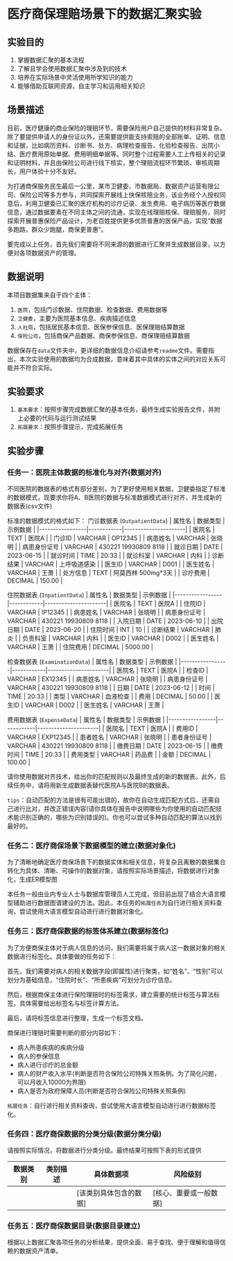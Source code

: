 # 医疗商保理赔场景下的数据汇聚实验

## 实验目的
1. 掌握数据汇聚的基本流程
2. 了解且学会使用数据汇聚中涉及到的技术
3. 培养在实际场景中灵活使用所学知识的能力
4. 能够借助互联网资源，自主学习和运用相关知识

## 场景描述
目前，医疗健康的商业保险的理赔环节，需要保险用户自己提供的材料非常复杂。除了要提供申请人的身份证以外，还需要提供能支持索赔的全部账单、证明、信息和证据，比如病历资料、诊断书、处方、病理检查报告、化验检查报告、出院小结、医疗费用原始单据、费用明细单据等。同时整个过程需要人工上传相关的记录和证明材料，并且由保险公司进行线下核实，整个理赔流程环节繁琐、审核周期长，用户体验十分不友好。

为打通商保服务民生最后一公里，某市卫健委、市数据局、数据资产运营有限公司、保险公司等多方参与，共同探索开展线上快保核赔业务，该业务经个人授权同意后，利用卫健委已汇聚的医疗机构的诊疗记录、发生费用、电子病历等医疗数据信息，通过数据要素在不同主体之间的流通，实现在线理赔核保、理赔服务，同时探索开展普惠保险产品设计，为老百姓提供更多优质普惠的医保产品，实现“数据多跑路，群众少跑腿，商保更普惠”。

要完成以上任务，首先我们需要将不同来源的数据进行汇聚并生成数据目录，以方便对各项数据资产的管理。

## 数据说明
本项目数据集来自于四个主体：

1. `医院`，包括门诊数据、住院数据、检查数据、费用数据等
2. `卫健委`，主要为医院基本信息、疾病描述信息
3. `人社局`，包括居民基本信息、医保参保信息、医保理赔结算数据
4. `保险公司`，包括商保产品数据、商保参保信息、商保理赔结算数据

数据保存在`data`文件夹中，更详细的数据信息介绍请参考`readme`文件。需要指出，本次实验使用的数据均为合成数据，意味着其中具体的实体之间的对应关系可能并不符合实际。

## 实验要求
1. `基本要求`：按照步骤完成数据汇聚的基本任务，最终生成实验报告文件，并附上必要的代码与运行测试结果
2. `拓展要求`：按照步骤提示，完成拓展任务

## 实验步骤
### 任务一：医院主体数据的标准化与对齐(数据对齐)
不同医院的数据表的格式有部分差别，为了更好使用相关数据，卫健委指定了标准的数据模式，现要求你将A、B医院的数据与标准数据模式进行对齐，并生成新的数据表(csv文件)

标准的数据模式的格式如下：
 门诊数据表 (`OutpatientData`)
| 属性名          | 数据类型   | 示例数据             |
|-----------------|------------|----------------------|
| 医院名          | TEXT    | 医院A              |
| 门诊ID          | VARCHAR    | OP12345              |
| 病患姓名          | VARCHAR    | 张晓明               |
| 病患身份证号    | VARCHAR    | 430221 19930809 8118 |
| 就诊日期        | DATE       | 2023-06-15           |
| 就诊时间        | TIME       | 20:33           |
| 就诊科室            | VARCHAR    | 内科                 |
| 诊断结果            | VARCHAR    | 上呼吸道感染         |
| 医生ID          | VARCHAR    | D001                 |
| 医生姓名      | VARCHAR    | 王萧                 |
| 处方信息        | TEXT       | 阿莫西林 500mg*3天   |
| 诊疗费用        | DECIMAL    | 150.00               |

 住院数据表 (`InpatientData`)
| 属性名          | 数据类型   | 示例数据             |
|-----------------|------------|----------------------|
| 医院名          | TEXT    | 医院A              |
| 住院ID          | VARCHAR    | IP12345              |
| 病患姓名          | VARCHAR    | 张晓明               |
| 病患身份证号          | VARCHAR    | 430221 19930809 8118 |
| 入院日期        | DATE       | 2023-06-10           |
| 出院日期        | DATE       | 2023-06-20           |
| 住院时间        | INT       | 10           |
| 诊断结果            | VARCHAR    | 肺炎                 |
| 负责科室            | VARCHAR    | 内科                 |
| 医生ID      | VARCHAR    | D002                 |
| 医生姓名      | VARCHAR    | 王萧                 |
| 住院费用        | DECIMAL    | 5000.00              |

 检查数据表 (`ExaminationData`)
| 属性名          | 数据类型   | 示例数据             |
|-----------------|------------|----------------------|
| 医院名          | TEXT    | 医院A              |
| 检查ID          | VARCHAR    | EX12345              |
| 病患姓名          | VARCHAR    | 张晓明               |
| 病患身份证号    | VARCHAR    | 430221 19930809 8118 |
| 日期        | DATE       | 2023-06-12           |
| 时间        | TIME       | 20:33           |
| 类型        | VARCHAR    | 血液检查             |
| 费用        | DECIMAL    | 50.00              |
| 医生ID      | VARCHAR    | D002                 |
| 医生姓名      | VARCHAR    | 王萧                 |

 费用数据表 (`ExpenseData`)
| 属性名          | 数据类型   | 示例数据             |
|-----------------|------------|----------------------|
| 医院名          | TEXT    | 医院A              |
| 费用ID          | VARCHAR    | EXP12345             |
| 患者姓名          | VARCHAR    | 张晓明               |
| 患者身份证号          | VARCHAR    | 430221 19930809 8118 |
| 缴费日期        | DATE       | 2023-06-15           |
| 缴费时间        | TIME       | 20:33           |
| 费用类型        | VARCHAR    | 药品费               |
| 金额            | DECIMAL    | 100.00               |

请你使用数据对齐技术，给出你的匹配规则以及最终生成的新的数据表。此外，后续任务中，请将用新生成数据表替代医院A与医院B的数据表。

`tips`：自动匹配的方法是很有可能出错的，故你在自动生成匹配方式后，还需自己进行比对，并改正错误内容(请你具体在报告中说明哪些为你使用的自动匹配技术能识别正确的，哪些为识别错误的)。你也可以尝试多种自动匹配的算法以找到最好的。

### 任务二：医疗商保场景下数据模型的建立(数据对象化)
为了清晰地确定医疗商保场景下的数据实体和相关信息，将复杂且离散的数据集合转化为具体、清晰、可操作的数据对象，请按照实际场景描述，将数据进行对象化，生成ER模型图

本任务一般由业内专业人士与数据库管理员人工完成，但目前出现了结合大语言模型辅助进行数据图谱建设的方法。因此，本任务的`拓展任务`为自行进行相关资料查询，尝试使用大语言模型自动进行进行数据对象化。

### 任务三：医疗商保数据的标签体系建立(数据标签化)
为了方便商保主体对于病人信息的访问，我们需要将属于病人这一数据对象的相关数据进行标签化。具体要做的任务如下：

首先，我们需要对病人的相关数据字段(即属性)进行聚类，如“姓名”、“性别”可以划分为基础信息，“住院时长”、“所患疾病”可划分为诊疗信息。

然后，根据商保主体进行保险理赔时的标签需求，建立需要的统计标签与算法标签，具体需要给出标签名与标签计算方法。

最后，请将标签信息进行整理，生成一个标签文档。

商保进行理赔时需要判断的部分内容如下：
- 病人所患疾病的疾病分级
- 病人的参保信息
- 病人进行诊疗的总金额
- 病人的财产收入水平(判断是否符合保险公司特殊关照条例。为了简化问题，可以月收入10000为界限)
- 病人是否为政府保障人员(判断是否符合保险公司特殊关照条例)

`拓展任务`：自行进行相关资料查询，尝试使用大语言模型自动进行进行数据标签化。

### 任务四：医疗商保数据的分类分级(数据分类分级)
请按照实际情况，将数据进行分类分级。最终结果可按照下表的形式提供

| 数据类别 | 类别描述 | 具体数据项 | 风险级别 |
|-------|-------|-------|-----|
|  |  |[该类别具体包含的数据]| [核心、重要或一般数据] |

### 任务五：医疗商保数据目录(数据目录建立)
根据以上数据汇聚各项任务的分析结果，提供全面、易于查找、便于理解和值得信赖的数据资产清单。